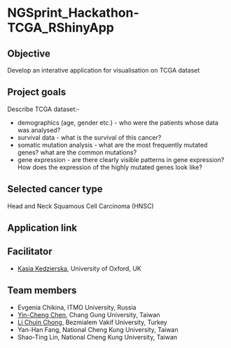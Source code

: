 # NGSprint_Hackathon-TCGA_RShinyApp

## Objective
Develop an interative application for visualisation on TCGA dataset

## Project goals
Describe TCGA dataset:-
* demographics (age, gender etc.) - who were the patients whose data was analysed? 
* survival data - what is the survival of this cancer?
* somatic mutation analysis - what are the most frequently mutated genes? what are the common mutations?
* gene expression - are there clearly visible patterns in gene expression? How does the expression of the highly mutated genes look like?

## Selected cancer type
Head and Neck Squamous Cell Carcinoma (HNSC)

## Application link


## Facilitator
* [Kasia Kedzierska](https://github.com/kzkedzierska), University of Oxford, UK

## Team members
* Evgenia Chikina, ITMO University, Russia 
* [Yin-Cheng Chen](https://github.com/YinchengChen23), Chang Gung University, Taiwan
* [Li Chuin Chong](https://www.linkedin.com/in/lichuinchong/), Bezmialem Vakif University, Turkey
* Yan-Han Fang, National Cheng Kung University, Taiwan
* Shao-Ting Lin, National Cheng Kung University, Taiwan
